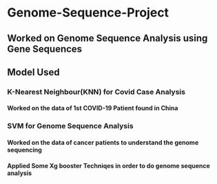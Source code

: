 # Genome-Sequence-Project
## Worked on Genome Sequence Analysis using Gene Sequences
## Model Used
### K-Nearest Neighbour(KNN) for Covid Case Analysis
#### Worked on the data of 1st COVID-19 Patient found in China
### SVM for Genome Sequence Analysis
#### Worked on the data of cancer patients to understand the genome sequencing
#### Applied Some Xg booster Techniqes in order to do genome sequence analysis
